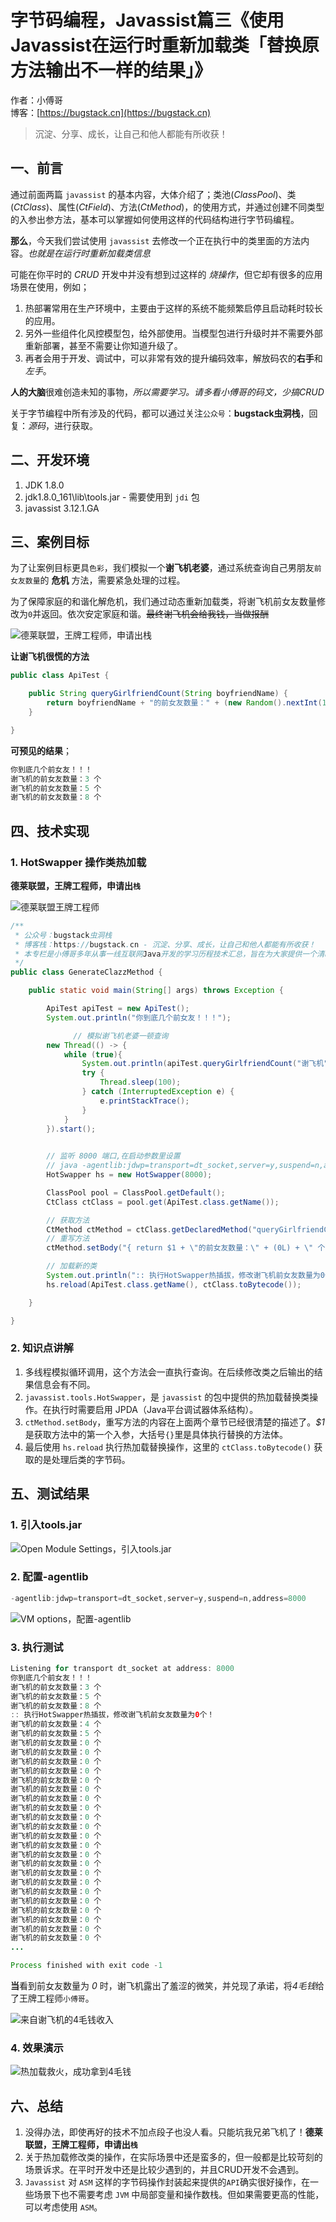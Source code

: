 # 字节码编程，Javassist篇三《使用Javassist在运行时重新加载类「替换原方法输出不一样的结果」》

作者：小傅哥
<br/>博客：[https://bugstack.cn](https://bugstack.cn)

>沉淀、分享、成长，让自己和他人都能有所收获！


## 一、前言

通过前面两篇 `javassist` 的基本内容，大体介绍了；类池(*ClassPool*)、类(*CtClass*)、属性(*CtField*)、方法(*CtMethod*)，的使用方式，并通过创建不同类型的入参出参方法，基本可以掌握如何使用这样的代码结构进行字节码编程。

**那么**，今天我们尝试使用 `javassist` 去修改一个正在执行中的类里面的方法内容。*也就是在运行时重新加载类信息*

可能在你平时的 *CRUD* 开发中并没有想到过这样的 *烧操作*，但它却有很多的应用场景在使用，例如；
1. 热部署常用在生产环境中，主要由于这样的系统不能频繁启停且启动耗时较长的应用。
2. 另外一些组件化风控模型包，给外部使用。当模型包进行升级时并不需要外部重新部署，甚至不需要让你知道升级了。
3. 再者会用于开发、调试中，可以非常有效的提升编码效率，解放码农的**右手**和*左手*。

**人的大脑**很难创造未知的事物，*所以需要学习。请多看小傅哥的码文，少搞CRUD*

关于字节编程中所有涉及的代码，都可以通过关注`公众号`：**bugstack虫洞栈**，回复：*源码*，进行获取。

## 二、开发环境

1. JDK 1.8.0
2. jdk1.8.0_161\lib\tools.jar - 需要使用到 `jdi` 包
3. javassist 3.12.1.GA

## 三、案例目标

为了让案例目标更具`色彩`，我们模拟一个**谢飞机老婆**，通过系统查询自己男朋友`前女友数量`的 **危机** 方法，需要紧急处理的过程。

为了保障家庭的和谐化解危机，我们通过动态重新加载类，将谢飞机前女友数量修改为`0`并返回。依次安定家庭和谐。~~最终谢飞机会给我钱，当做报酬~~

![德莱联盟，王牌工程师，申请出栈](https://bugstack.cn/assets/images/2020/itstack-demo-bytecode-1-03-1.png)

**让谢飞机很慌的方法**

```java
public class ApiTest {

    public String queryGirlfriendCount(String boyfriendName) {
        return boyfriendName + "的前女友数量：" + (new Random().nextInt(10) + 1) + " 个";
    }

}
```

**可预见的结果**；

```java
你到底几个前女友！！！
谢飞机的前女友数量：3 个
谢飞机的前女友数量：5 个
谢飞机的前女友数量：8 个
```

## 四、技术实现

### 1. HotSwapper 操作类热加载

**德莱联盟，王牌工程师，申请出`栈`**

![德莱联盟王牌工程师](https://bugstack.cn/assets/images/2020/itstack-demo-bytecode-1-03-2.jpg)

```java
/**
 * 公众号：bugstack虫洞栈
 * 博客栈：https://bugstack.cn - 沉淀、分享、成长，让自己和他人都能有所收获！
 * 本专栏是小傅哥多年从事一线互联网Java开发的学习历程技术汇总，旨在为大家提供一个清晰详细的学习教程，侧重点更倾向编写Java核心内容。如果能为您提供帮助，请给予支持(关注、点赞、分享)！
 */
public class GenerateClazzMethod {

    public static void main(String[] args) throws Exception {

        ApiTest apiTest = new ApiTest();
        System.out.println("你到底几个前女友！！！");

		      // 模拟谢飞机老婆一顿查询
        new Thread(() -> {
            while (true){
                System.out.println(apiTest.queryGirlfriendCount("谢飞机"));
                try {
                    Thread.sleep(100);
                } catch (InterruptedException e) {
                    e.printStackTrace();
                }
            }
        }).start();

        
        // 监听 8000 端口,在启动参数里设置
        // java -agentlib:jdwp=transport=dt_socket,server=y,suspend=n,address=8000
        HotSwapper hs = new HotSwapper(8000);

        ClassPool pool = ClassPool.getDefault();
        CtClass ctClass = pool.get(ApiTest.class.getName());

        // 获取方法
        CtMethod ctMethod = ctClass.getDeclaredMethod("queryGirlfriendCount");
        // 重写方法
        ctMethod.setBody("{ return $1 + \"的前女友数量：\" + (0L) + \" 个\"; }");

        // 加载新的类
        System.out.println(":: 执行HotSwapper热插拔，修改谢飞机前女友数量为0个！");
        hs.reload(ApiTest.class.getName(), ctClass.toBytecode());

    }

}
```

### 2. 知识点讲解

1. 多线程模拟循环调用，这个方法会一直执行查询。在后续修改类之后输出的结果信息会有不同。
2. `javassist.tools.HotSwapper`，是 `javassist` 的包中提供的热加载替换类操作。在执行时需要启用 JPDA（Java平台调试器体系结构）。
3. `ctMethod.setBody`，重写方法的内容在上面两个章节已经很清楚的描述了。*$1* 是获取方法中的第一个入参，大括号`{}`里是具体执行替换的方法体。
4. 最后使用 `hs.reload` 执行热加载替换操作，这里的 `ctClass.toBytecode()` 获取的是处理后类的字节码。


## 五、测试结果

### 1. 引入tools.jar

![Open Module Settings，引入tools.jar](https://bugstack.cn/assets/images/2020/itstack-demo-bytecode-1-03-3.png)

### 2. 配置-agentlib

```java
-agentlib:jdwp=transport=dt_socket,server=y,suspend=n,address=8000
```

![VM options，配置-agentlib](https://bugstack.cn/assets/images/2020/itstack-demo-bytecode-1-03-4.png)

### 3. 执行测试

```java
Listening for transport dt_socket at address: 8000
你到底几个前女友！！！
谢飞机的前女友数量：3 个
谢飞机的前女友数量：5 个
谢飞机的前女友数量：8 个
:: 执行HotSwapper热插拔，修改谢飞机前女友数量为0个！
谢飞机的前女友数量：4 个
谢飞机的前女友数量：5 个
谢飞机的前女友数量：0 个
谢飞机的前女友数量：0 个
谢飞机的前女友数量：0 个
谢飞机的前女友数量：0 个
谢飞机的前女友数量：0 个
谢飞机的前女友数量：0 个
谢飞机的前女友数量：0 个
谢飞机的前女友数量：0 个
谢飞机的前女友数量：0 个
谢飞机的前女友数量：0 个
谢飞机的前女友数量：0 个
谢飞机的前女友数量：0 个
谢飞机的前女友数量：0 个
谢飞机的前女友数量：0 个
谢飞机的前女友数量：0 个
谢飞机的前女友数量：0 个
谢飞机的前女友数量：0 个
谢飞机的前女友数量：0 个
谢飞机的前女友数量：0 个
谢飞机的前女友数量：0 个
谢飞机的前女友数量：0 个
谢飞机的前女友数量：0 个
...

Process finished with exit code -1
```

**当**看到前女友数量为 *0* 时，谢飞机露出了羞涩的微笑，并兑现了承诺，将*4毛钱*给了王牌工程师`小傅哥`。

![来自谢飞机的`4毛钱`收入](https://bugstack.cn/assets/images/2020/itstack-demo-bytecode-1-03-5.png)

### 4. 效果演示

![热加载救火，成功拿到4毛钱](https://bugstack.cn/assets/images/2020/itstack-demo-bytecode-1-03-6.gif)

## 六、总结

1. 没得办法，即使再好的技术不加点段子也没人看。只能坑我兄弟飞机了！**德莱联盟，王牌工程师，申请出`栈`**
2. 关于热加载修改类的操作，在实际场景中还是蛮多的，但一般都是比较苛刻的场景诉求。在平时开发中还是比较少遇到的，并且CRUD开发不会遇到。
3. `Javassist` 对 `ASM` 这样的字节码操作封装起来提供的`API`确实很好操作，在一些场景下也不需要考虑 `JVM` 中局部变量和操作数栈。但如果需要更高的性能，可以考虑使用 `ASM`。
